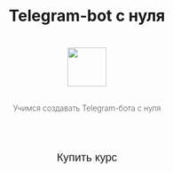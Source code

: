 <!DOCTYPE html>
<html lang="ru">
<head>
  <meta charset="utf-8">
  <title>Курсы</title>
  <style>
    * {
        margin: 0;
        padding: 0;
        box-sizing: border-box;
      }
      body {
          font-famaly: 'Arial', 'Verdana', sans-serif;
          font-weight: 200;
          color:var(--tg-theme-text-color);
          background:var(--tg-theme-bg-color);
      }
      #main {
          width: 100%;
          padding: 20px;
          text-align: center;
      }
      h1 {
          margin-top: 50px;
          margin-bottom: 10px;
      }
      img {
          width: 70px;
          margin: 30px auto;
      }
      p {
          wight: 350px;
          margin: 0 auto;
      }
      button {
          border: 0;
          border-radius: 5px;
          margin-top: 50px;
          height: 60px;
          width: 180px;
          font-size: 20px;
          font-weight: 500;
          cursor: pointer;
          transition: all 500ms ease;
          color: var(--tg-theme-button-color);
          background: var(--tg-theme-button-text-color);
      }
  </style>
</head>
<body>
  <div id="main">
    <h1>Telegram-bot с нуля</h1>
    <img src="https:/fuzeservers.ru/wp-content/uploads/e/6/5/e6582e3f04d623bb4823f869c9a53c5d.png">
    <p>Учимся создавать Telegram-бота с нуля</p>
    <button id="buy">Купить курс</button>
  </div>
</body>
